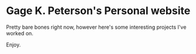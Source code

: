 # Gage K. Peterson's Personal website

Pretty bare bones right now, however here's some interesting projects I've worked on.

Enjoy.

